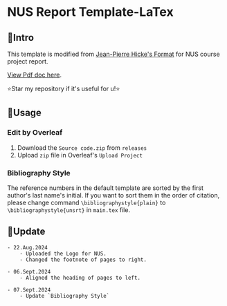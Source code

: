 # NUS Report Template-LaTex

## 📌Intro

This template is modified from [Jean-Pierre Hicke's Format](https://www.overleaf.com/latex/templates/university-of-waterloo-me303-report-format/fvcvbdbfpmmt) for NUS course project report.

[View Pdf doc here](./NUS_Report_Template.pdf).

⭐Star my repository if it's useful for u!⭐

## 🔧Usage

### Edit by Overleaf

1. Download the `Source code.zip` from `releases`
2. Upload `zip` file in Overleaf's `Upload Project`

### Bibliography Style

The reference numbers in the default template are sorted by the first author's last name's initial. If you want to sort them in the order of citation, please change command `\bibliographystyle{plain}` to `\bibliographystyle{unsrt}` in `main.tex` file.

## 📄Update

```
- 22.Aug.2024
	- Uploaded the Logo for NUS.
	- Changed the footnote of pages to right. 

- 06.Sept.2024
	- Aligned the heading of pages to left. 

- 07.Sept.2024
	- Update `Bibliography Style`





```

